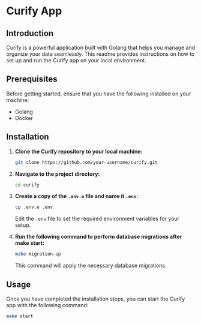 # Curify App

## Introduction

Curify is a powerful application built with Golang that helps you manage and organize your data seamlessly. This readme provides instructions on how to set up and run the Curify app on your local environment.

## Prerequisites

Before getting started, ensure that you have the following installed on your machine:

- Golang
- Docker 

## Installation

1. **Clone the Curify repository to your local machine:**

    ```bash
    git clone https://github.com/your-username/curify.git
    ```

2. **Navigate to the project directory:**

    ```bash
    cd curify
    ```

3. **Create a copy of the `.env.e` file and name it `.env`:**

    ```bash
    cp .env.e .env
    ```

    Edit the `.env` file to set the required environment variables for your setup.

4. **Run the following command to perform database migrations after make start:**

    ```bash
    make migration-up
    ```

    This command will apply the necessary database migrations.

## Usage

Once you have completed the installation steps, you can start the Curify app with the following command:

```bash
make start
